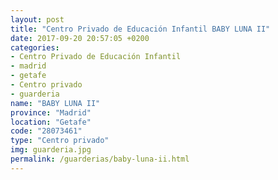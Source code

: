```yaml
---
layout: post
title: "Centro Privado de Educación Infantil BABY LUNA II"
date: 2017-09-20 20:57:05 +0200
categories:
- Centro Privado de Educación Infantil
- madrid
- getafe
- Centro privado
- guarderia
name: "BABY LUNA II"
province: "Madrid"
location: "Getafe"
code: "28073461"
type: "Centro privado"
img: guarderia.jpg
permalink: /guarderias/baby-luna-ii.html
---
```

